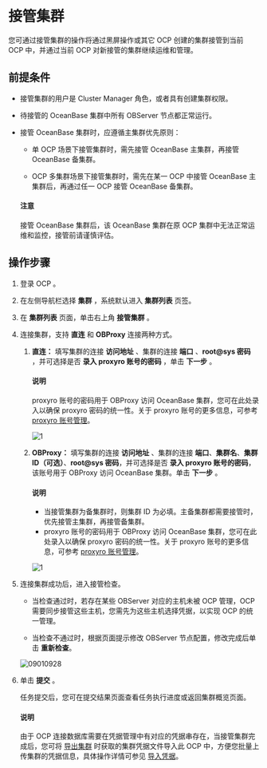 # 接管集群

您可通过接管集群的操作将通过黑屏操作或其它 OCP 创建的集群接管到当前 OCP 中，并通过当前 OCP 对新接管的集群继续运维和管理。

## 前提条件

* 接管集群的用户是 Cluster Manager 角色，或者具有创建集群权限。

* 待接管的 OceanBase 集群中所有 OBServer 节点都正常运行。

* 接管 OceanBase 集群时，应遵循主集群优先原则：

  * 单 OCP 场景下接管集群时，需先接管 OceanBase 主集群，再接管 OceanBase 备集群。

  * OCP 多集群场景下接管集群时，需先在某一 OCP 中接管 OceanBase 主集群后，再通过任一 OCP 接管 OceanBase 备集群。

   <main id="notice" type='notice'>
    <h4>注意</h4>
    <p>接管 OceanBase 集群后，该 OceanBase 集群在原 OCP 集群中无法正常运维和监控，接管前请谨慎评估。</p>
   </main>

## 操作步骤

1. 登录 OCP 。

2. 在左侧导航栏选择 **集群** ，系统默认进入 **集群列表** 页签。

3. 在 **集群列表** 页面，单击右上角 **接管集群** 。

4. 连接集群，支持 **直连** 和 **OBProxy** 连接两种方式。

   1. **直连：** 填写集群的连接 **访问地址** 、集群的连接 **端口** 、**root@sys 密码** ，并可选择是否 **录入 proxyro 账号的密码** ，单击 **下一步** 。

      <main id="notice" type='explain'>
      <h4>说明</h4>
      <p>proxyro 账号的密码用于 OBProxy 访问 OceanBase 集群，您可在此处录入以确保 proxyro 密码的统一性。关于 proxyro 账号的更多信息，可参考 <a href="../../800.obproxy-functions/300.manage-a-obproxy-cluster/900.proxyro-user-management.md">proxyro 账号管理</a>。</p>
      </main>

      ![1](https://obbusiness-private.oss-cn-shanghai.aliyuncs.com/doc/img/ocp/420/%E6%8E%A5%E7%AE%A1%E9%9B%86%E7%BE%A4-%E7%9B%B4%E8%BF%9E.png)

   2. **OBProxy：** 填写集群的连接 **访问地址** 、集群的连接 **端口**、**集群名**、**集群 ID（可选）**、**root@sys 密码**，并可选择是否 **录入 proxyro 账号的密码**，该账号用于 OBProxy 访问 OceanBase 集群。单击 **下一步** 。

      <main id="notice" type='explain'>
      <h4>说明</h4>
      <p><ul><li>当接管集群为备集群时，则集群 ID 为必填。主备集群都需要接管时，优先接管主集群，再接管备集群。</li><li>proxyro 账号的密码用于 OBProxy 访问 OceanBase 集群，您可在此处录入以确保 proxyro 密码的统一性。关于 proxyro 账号的更多信息，可参考 <a href="../../800.obproxy-functions/300.manage-a-obproxy-cluster/900.proxyro-user-management.md">proxyro 账号管理</a>。</li></ul></p>
      </main>

      ![1](https://obbusiness-private.oss-cn-shanghai.aliyuncs.com/doc/img/ocp/420/%E6%8E%A5%E7%AE%A1%E9%9B%86%E7%BE%A4-obproxy.png)

5. 连接集群成功后，进入接管检查。

   * 当检查通过时，若存在某些 OBServer 对应的主机未被 OCP 管理，OCP 需要同步接管这些主机，您需先为这些主机选择凭据，以实现 OCP 的统一管理。

   * 当检查不通过时，根据页面提示修改 OBServer 节点配置，修改完成后单击 **重新检查**。

   ![09010928](https://obbusiness-private.oss-cn-shanghai.aliyuncs.com/doc/img/ocp/401/%E6%8E%A5%E7%AE%A1%E9%9B%86%E7%BE%A41.png)

6. 单击 **提交** 。

   任务提交后，您可在提交结果页面查看任务执行进度或返回集群概览页面。

    <main id="notice" type='explain'>
    <h4>说明</h4>
    <p>由于 OCP 连接数据库需要在凭据管理中有对应的凭据串存在，当接管集群完成后，您可将 <a href="650.migrate-a-cluster.md">导出集群</a> 时获取的集群凭据文件导入此 OCP 中，方便您批量上传集群的凭据信息，具体操作详情可参见 <a href="../../1600.system-management-features/700.manage-password-box/300.import-a-credential.md">导入凭据</a>。</p>
    </main>
